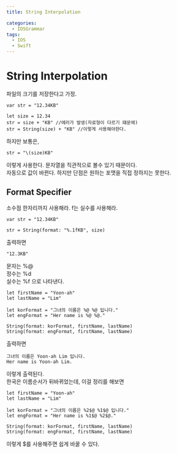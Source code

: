 ```yaml
---
title: String Interpolation

categories:
  - IOSGrammar
tags:
  - IOS
  - Swift
---
```


# String Interpolation  

파일의 크기를 저장한다고 가정.
~~~
var str = "12.34KB"

let size = 12.34
str = size + "KB" //에러가 발생(자료형이 다르기 떄문에)
str = String(size) + "KB" //이렇게 사용해야한다.
~~~
하지만 보통은,

~~~
str = "\(size)KB"
~~~
이렇게 사용한다. 문자열을 직관적으로 볼수 있기 때문이다.  
자동으로 값이 바뀐다. 하지만 단점은 원하는 포맷을 직접 정하지는 못한다.  

## Format Specifier
소수점 한자리까지 사용해라. f는 실수를 사용해라.
~~~
var str = "12.34KB"

str = String(format: "%.1fKB", size) 
~~~
출력하면
~~~
"12.3KB"
~~~

문자는 %@  
정수는 %d  
실수는 %f 
으로 나타낸다.  

~~~
let firstName = "Yoon-ah"
let lastName = "Lim"

let korFormat = "그녀의 이름은 %@ %@ 입니다."
let engFormat = "Her name is %@ %@."

String(format: korFormat, firstName, lastName)
String(format: engFormat, firstName, lastName)
~~~
출력하면
~~~
그녀의 이름은 Yoon-ah Lim 입니다.
Her name is Yoon-ah Lim.
~~~
이렇게 출력된다.  
한국은 이름순서가 뒤바뀌었는데, 이걸 정리를 해보면
~~~
let firstName = "Yoon-ah"
let lastName = "Lim"

let korFormat = "그녀의 이름은 %2$@ %1$@ 입니다."
let engFormat = "Her name is %1$@ %2$@."

String(format: korFormat, firstName, lastName)
String(format: engFormat, firstName, lastName)
~~~
이렇게 $를 사용해주면 쉽게 바꿀 수 있다.